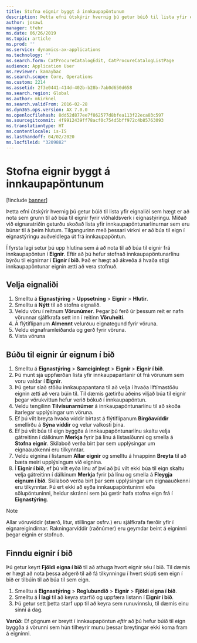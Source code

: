```yaml
---
title: Stofna eignir byggt á innkaupapöntunum
description: Þetta efni útskýrir hvernig þú getur búið til lista yfir eignaliði sem hægt er að nota sem grunn til að búa til eignir fyrir viðhaldsverk í eignastýringu.
author: josaw1
manager: tfehr
ms.date: 06/26/2019
ms.topic: article
ms.prod: ''
ms.service: dynamics-ax-applications
ms.technology: ''
ms.search.form: CatProcureCatalogEdit, CatProcureCatalogListPage
audience: Application User
ms.reviewer: kamaybac
ms.search.scope: Core, Operations
ms.custom: 2214
ms.assetid: 2f3e0441-414d-402b-b28b-7ab0d650d658
ms.search.region: Global
ms.author: mkirknel
ms.search.validFrom: 2016-02-28
ms.dyn365.ops.version: AX 7.0.0
ms.openlocfilehash: 8dd52d877ee7f862577d8bfea113f22eca03c597
ms.sourcegitcommit: 4f9912439ff78acf0c754d5bff972c4b85763093
ms.translationtype: HT
ms.contentlocale: is-IS
ms.lasthandoff: 04/02/2020
ms.locfileid: "3209882"
---
```

# <a name="create-assets-based-on-purchase-orders"></a>Stofna eignir byggt á innkaupapöntunum

[!include [banner](../../includes/banner.md)]

 

Þetta efni útskýrir hvernig þú getur búið til lista yfir eignaliði sem hægt er að nota sem grunn til að búa til eignir fyrir viðhaldsverk í eignastýringu. Miðað við eignaratriðin geturðu skoðað lista yfir innkaupapöntunarlínurnar sem eru búnar til á þeim hlutum. Tilgangurinn með þessari virkni er að búa til eign í eignastýringu auðveldlega út frá innkaupapöntun.

Í fyrsta lagi setur þú upp hlutina sem á að nota til að búa til eignir frá innkaupapöntun í **Eignir**. Eftir að þú hefur stofnað innkaupapöntunarlínu býrðu til eignirnar í **Eignir í bið**. Það er hægt að ákveða á hvaða stigi innkaupapöntunar eignin ætti að vera stofnuð.


## <a name="select-asset-items"></a>Velja eignaliði

1. Smelltu á **Eignastýring** > **Uppsetning** > **Eignir** > **Hlutir**.
2. Smelltu á **Nýtt** til að stofna eignalið.
3. Veldu vöru í reitnum **Vörunúmer**. Þegar þú ferð úr þessum reit er nafn vörunnar sjálfkrafa sett inn í reitinn **Vöruheiti**.
4. Á flýtiflipanum **Almennt** velurðuu eignategund fyrir vöruna.
5. Veldu eignaframleiðanda og gerð fyrir vöruna.
6. Vista vöruna


## <a name="create-assets-from-pending-assets"></a>Búðu til eignir úr eignum í bið

1. Smelltu á **Eignastýring** > **Sameiginlegt** > **Eignir** > **Eignir í bið**.
2. Þú munt sjá uppfærðan lista yfir innkaupapantanir út frá vörunum sem voru valdar í **Eignir**.
3. Þú getur síað stöðu innkaupapantana til að velja í hvaða líftímastöðu eignin ætti að vera búin til. Til dæmis gætirðu aðeins viljað búa til eignir þegar vörukvittun hefur verið bókuð í innkaupapöntun.
4. Veldu tengilinn **Tilvísunarnúmer** á innkaupapöntunarlínu til að skoða ítarlegar upplýsingar um vöruna.
5. Ef þú vilt breyta hvaða víddir birtast á flýtiflipanum **Birgðavíddir** smellirðu á **Sýna víddir** og velur valkosti þína.
6. Ef þú vilt búa til eign byggða á innkaupapöntunarlínu skaltu velja gátreitinn í dálkinum **Merkja** fyrir þá línu á listasíðunni og smella á **Stofna eignir**. Skilaboð verða birt þar sem upplýsingar um eignaauðkenni eru tilkynntar.
7. Veldu eignina í listanum **Allar eignir** og smelltu á hnappinn **Breyta** til að bæta meiri upplýsingum við eignina.
8. Í **Eignir í bið**, ef þú vilt eyða línu af því að þú vilt ekki búa til eign skaltu velja gátreitinn í dálkinum **Merkja** fyrir þá línu og smella á **Fleygja eignum í bið**. Skilaboð verða birt þar sem upplýsingar um eignaauðkenni eru tilkynntar. Þú ert ekki að eyða innkaupapöntuninni eða sölupöntuninni, heldur skránni sem þú gætir hafa stofna eign frá í **Eignastýring**.

>[!NOTE]
>Allar vöruvíddir (stærð, litur, stillingar osfrv.) eru sjálfkrafa færðir yfir í eignareigindirnar. Rakningarvíddir (raðnúmer) eru geymdar beint á eigninni þegar eignin er stofnuð.


## <a name="find-pending-assets"></a>Finndu eignir í bið

Þú getur keyrt **Fjöldi eigna í bið** til að athuga hvort eignir séu í bið. Til dæmis er hægt að nota þessa aðgerð til að fá tilkynningu í hvert skipti sem eign í bið er tilbúin til að búa til sem eign.

1. Smelltu á **Eignastýring** > **Reglubundið** > **Eignir** > **Fjöldi eigna í bið**.
2. Smelltu á **Í lagi** til að keyra starfið og uppfæra listann í **Eignir í bið**.
3. Þú getur sett þetta starf upp til að keyra sem runuvinnslu, til dæmis einu sinni á dag.

**Varúð:** Ef gögnum er breytt í innkaupapöntun *eftir* að þú hefur búið til eign byggða á vörunni sem hún tilheyrir munu þessar breytingar ekki koma fram á eigninni.
